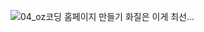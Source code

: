 ![04_oz코딩 홈페이지 만들기](https://github.com/ysolarh/OZ_class_backend/assets/109467066/74bdc4bb-0e42-4de1-9aac-f2a8a056370a)
화질은 이게 최선...
